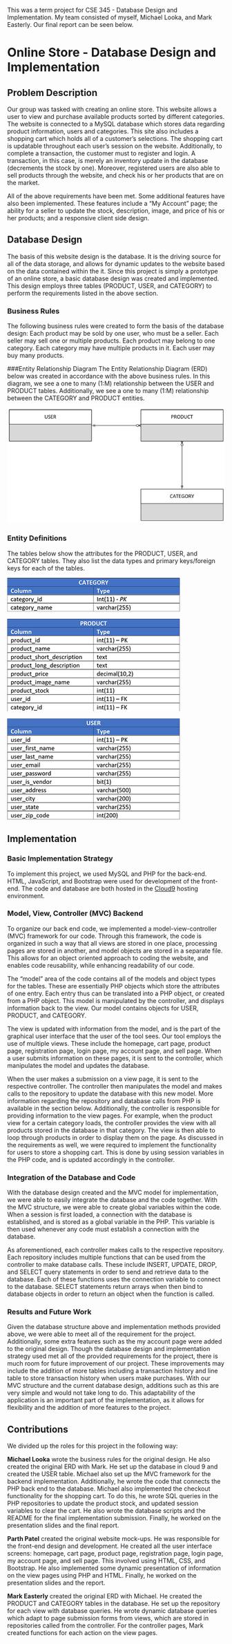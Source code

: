 This was a term project for CSE 345 - Database Design and Implementation. My team consisted of myself, Michael Looka, and Mark Easterly. Our final report can be seen below.

# Online Store - Database Design and Implementation
## Problem Description
Our group was tasked with creating an online store. This website allows a user to view and purchase available products sorted by different categories. The website is connected to a MySQL database which stores data regarding product information, users and categories. This site also includes a shopping cart which holds all of a customer’s selections. The shopping cart is updatable throughout each user’s session on the website. Additionally, to complete a transaction, the customer must to register and login. A transaction, in this case, is merely an inventory update in the database (decrements the stock by one). Moreover, registered users are also able to sell products through the website, and check his or her products that are on the market.

All of the above requirements have been met. Some additional features have also been implemented. These features include a “My Account” page; the ability for a seller to update the stock, description, image, and price of his or her products; and a responsive client side design.


## Database Design
The basis of this website design is the database. It is the driving source for all of the data storage, and allows for dynamic updates to the website based on the data contained within the it. Since this project is simply a prototype of an online store, a basic database design was created and implemented. This design employs three tables (PRODUCT, USER, and CATEGORY) to perform the requirements listed in the above section.

### Business Rules
The following business rules were created to form the basis of the database design: Each product may be sold by one user, who must be a seller. Each seller may sell one or multiple products. Each product may belong to one category. Each category may have multiple products in it. Each user may buy many products.

###Entity Relationship Diagram
The Entity Relationship Diagram (ERD) below was created in accordance with the above business rules. In this diagram, we see a one to many (1:M) relationship between the USER and PRODUCT tables. Additionally, we see a one to many (1:M) relationship between the CATEGORY and PRODUCT entities.

![ERD](./images/ERD.png "ERD")


### Entity Definitions
The tables below show the attributes for the PRODUCT, USER, and CATEGORY tables. They also list the data types and primary keys/foreign keys for each of the tables.

![Category](./images/tableCategory.png "Category")

![Product](./images/tableProduct.png "Product")

![User](./images/tableUser.png "User")

 

## Implementation
### Basic Implementation Strategy
To implement this project, we used MySQL and PHP for the back-end. HTML, JavaScript, and Bootstrap were used for development of the front-end. The code and database are both hosted in the [Cloud9](https://c9.io/) hosting environment. 

### Model, View, Controller (MVC) Backend
To organize our back end code, we implemented a model-view-controller (MVC) framework for our code. Through this framework, the code is organized in such a way that all views are stored in one place, processing pages are stored in another, and model objects are stored in a separate file. This allows for an object oriented approach to coding the website, and enables code reusability, while enhancing readability of our code.

The “model” area of the code contains all of the models and object types for the tables. These are essentially PHP objects which store the attributes of one entry. Each entry thus can be translated into a PHP object, or created from a PHP object. This model is manipulated by the controller, and displays information back to the view. Our model contains objects for USER, PRODUCT, and CATEGORY.

The view is updated with information from the model, and is the part of the graphical user interface that the user of the tool sees. Our tool employs the use of multiple views. These include the homepage, cart page, product page, registration page, login page, my account page, and sell page. When a user submits information on these pages, it is sent to the controller, which manipulates the model and updates the database.

When the user makes a submission on a view page, it is sent to the respective controller. The controller then manipulates the model and makes calls to the repository to update the database with this new model. More information regarding the repository and database calls from PHP is available in the section below. Additionally, the controller is responsible for providing information to the view pages. For example, when the product view for a certain category loads, the controller provides the view with all products stored in the database in that category. The view is then able to loop through products in order to display them on the page. As discussed in the requirements as well, we were required to implement the functionality for users to store a shopping cart. This is done by using session variables in the PHP code, and is updated accordingly in the controller.

### Integration of the Database and Code
With the database design created and the MVC model for implementation, we were able to easily integrate the database and the code together. With the MVC structure, we were able to create global variables within the code. When a session is first loaded, a connection with the database is established, and is stored as a global variable in the PHP. This variable is then used whenever any code must establish a connection with the database.

As aforementioned, each controller makes calls to the respective repository. Each repository includes multiple functions that can be used from the controller to make database calls. These include INSERT, UPDATE, DROP, and SELECT query statements in order to send and retrieve data to the database. Each of these functions uses the connection variable to connect to the database. SELECT statements return arrays when then bind to database objects in order to return an object when the function is called.

### Results and Future Work
Given the database structure above and implementation methods provided above, we were able to meet all of the requirement for the project. Additionally, some extra features such as the my account page were added to the original design. Though the database design and implementation strategy used met all of the provided requirements for the project, there is much room for future improvement of our project. These improvements may include the addition of more tables including a transaction history and line table to store transaction history when users make purchases. With our MVC structure and the current database design, additions such as this are very simple and would not take long to do. This adaptability of the application is an important part of the implementation, as it allows for flexibility and the addition of more features to the project.


## Contributions
We divided up the roles for this project in the following way:

**Michael Looka** wrote the business rules for the original design. He also created the original ERD with Mark. He set up the database in cloud 9 and created the USER table. Michael also set up the MVC framework for the backend implementation. Additionally, he wrote the code that connects the PHP back end to the database. Michael also implemented the checkout functionality for the shopping cart. To do this, he wrote SQL queries in the PHP repositories to update the product stock, and updated session variables to clear the cart. He also wrote the database scripts and the README for the final implementation submission. Finally, he worked on the presentation slides and the final report.

**Parth Patel** created the original website mock-ups. He was responsible for the front-end design and development. He created all the user interface screens: homepage, cart page, product page, registration page, login page, my account page, and sell page. This involved using HTML, CSS, and Bootstrap. He also implemented some dynamic presentation of information on the view pages using PHP and HTML. Finally, he worked on the presentation slides and the report.

**Mark Easterly** created the original ERD with Michael. He created the PRODUCT and CATEGORY tables in the database. He set up the repository for each view with database queries. He wrote dynamic database queries which adapt to page submission forms from views, which are stored in repositories called from the controller. For the controller pages, Mark created functions for each action on the view pages.
